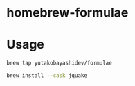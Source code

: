 # homebrew-formulae

# Usage

```sh
brew tap yutakobayashidev/formulae
```

```sh
brew install --cask jquake
```